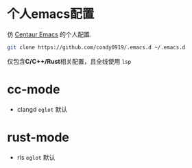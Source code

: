 个人**emacs**配置
====

仿 [Centaur Emacs](https://github.com/seagle0128/.emacs.d) 的个人配置.

```bash
git clone https://github.com/condy0919/.emacs.d ~/.emacs.d
```

仅包含**C/C++/Rust**相关配置，且全线使用 `lsp`

# cc-mode

- clangd `eglot` 默认

# rust-mode

- rls `eglot` 默认
